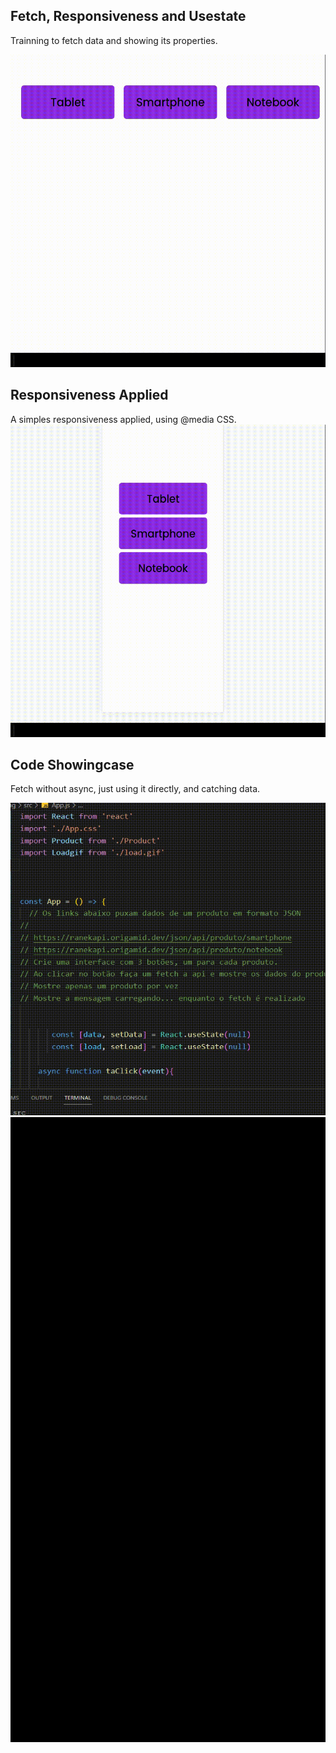 

 <h2>Fetch, Responsiveness and Usestate</h2>
    <p>Trainning to fetch data and showing its properties.</p>

<img  src="src/assets/gif12.gif" width="700px" height="500px" style="text-align:center">

 <h2> Responsiveness Applied</h2>
 <p> A simples responsiveness applied, using @media CSS.
<img  src="src/assets/gif13.gif" width="700px" height="500px" style="text-align:center">


 <h2> Code Showingcase</h2>
 <p> Fetch without async, just using it directly, and catching data. </p>
<img  src="src/assets/gif2.gif" width="700px" height="500px" style="text-align:center">
 <div style="background-color: black; color: white; height: 1000px">    
</div>


 
 



